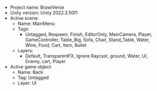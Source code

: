 <!-- UNITY CODE ASSIST INSTRUCTIONS START -->
- Project name: BrawlVerse
- Unity version: Unity 2022.3.50f1
- Active scene:
  - Name: MainMenu
  - Tags:
    - Untagged, Respawn, Finish, EditorOnly, MainCamera, Player, GameController, Table_Big, Sofa, Chair, Stand_Table, Water, Wine, Food, Cart, Item, Bullet
  - Layers:
    - Default, TransparentFX, Ignore Raycast, ground, Water, UI, Enemy, cart, Player
- Active game object:
  - Name: Back
  - Tag: Untagged
  - Layer: UI
<!-- UNITY CODE ASSIST INSTRUCTIONS END -->